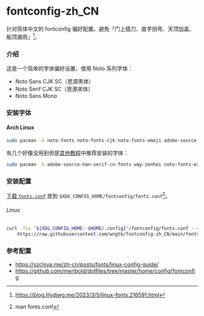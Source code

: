 # fontconfig-zh_CN

针对简体中文的 fontconfig 偏好配置。避免<span lang="ja">「门上插刀、直字拐弯、天顶加盖、船顶漏雨」</span>[^门上插刀]。

[^门上插刀]: https://blog.lilydjwg.me/2023/3/5/linux-fonts.216591.html

### 介绍

这是一个简单的字体偏好设置，使用 Noto 系列字体：

- Noto Sans CJK SC（思源黑体）
- Noto Serif CJK SC（思源宋体）
- Noto Sans Mono

### 安装字体

#### Arch Linux
```sh
sudo pacman -S noto-fonts noto-fonts-cjk noto-fonts-emoji adobe-source-code-pro-fonts
```

有几个好像没用到但是[其他教程](https://arch.icekylin.online/guide/rookie/desktop-env-and-app.html#_6-%E5%AE%89%E8%A3%85%E5%9F%BA%E7%A1%80%E5%8A%9F%E8%83%BD%E5%8C%85)中推荐安装的字体：
```sh
sudo pacman -S adobe-source-han-serif-cn-fonts wqy-zenhei noto-fonts-extra 
```

### 安装配置

[下载 `fonts.conf`](https://raw.githubusercontent.com/wngtk/fontconfig-zh_CN/main/fonts.conf) 放到 `$XDG_CONFIG_HOME/fontconfig/fonts.conf`[^fonts.conf]。

###### Linux
```sh
curl -fLo "${XDG_CONFIG_HOME:-$HOME/.config}"/fontconfig/fonts.conf --create-dirs \
    https://raw.githubusercontent.com/wngtk/fontconfig-zh_CN/main/fonts.conf
```

[^fonts.conf]: man fonts.conf

### 参考配置

- https://szclsya.me/zh-cn/posts/fonts/linux-config-guide/
- https://github.com/meribold/dotfiles/tree/master/home/config/fontconfig

